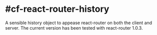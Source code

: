 # #cf-react-router-history

A sensible history object to appease react-router on both the client
and server. The current version has been tested with react-router 1.0.3.
